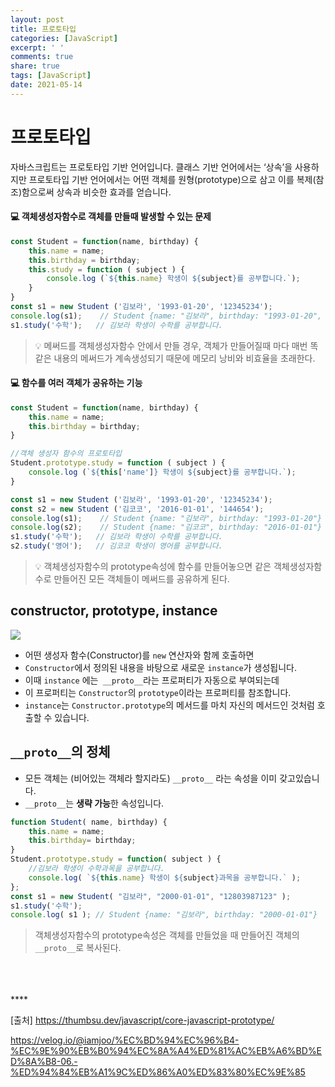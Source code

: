 ```yaml
---
layout: post
title: 프로토타입
categories: [JavaScript]
excerpt: ' '
comments: true
share: true
tags: [JavaScript]
date: 2021-05-14
---
```


# 프로토타입

자바스크립트는 프로토타입 기반 언어입니다.  클래스 기반 언어에서는 ‘상속’을 사용하지만 프로토타입 기반 언어에서는 어떤 객체를 원형(prototype)으로 삼고 이를 복제(참조)함으로써 상속과 비슷한 효과를 얻습니다.



#### 💻 객체생성자함수로 객체를 만들때 발생할 수 있는 문제 

```javascript
const Student = function(name, birthday) {
    this.name = name;
    this.birthday = birthday;
    this.study = function ( subject ) {
        console.log (`${this.name} 학생이 ${subject}를 공부합니다.`);
    }
}
const s1 = new Student ('김보라', '1993-01-20', '12345234');
console.log(s1);    // Student {name: "김보라", birthday: "1993-01-20", study: ƒ}
s1.study('수학');   // 김보라 학생이 수학를 공부합니다.
```

> 💡 메써드를 객체생성자함수 안에서 만들 경우, 객체가 만들어질때 마다 매번 똑같은 내용의 메써드가 계속생성되기 때문에 메모리 낭비와 비효율을 초래한다.



#### 💻 함수를 여러 객체가 공유하는 기능

```javascript
const Student = function(name, birthday) {
    this.name = name;
    this.birthday = birthday;
}

//객체 생성자 함수의 프로토타입
Student.prototype.study = function ( subject ) {
    console.log (`${this['name']} 학생이 ${subject}를 공부합니다.`);
}

const s1 = new Student ('김보라', '1993-01-20', '12345234');
const s2 = new Student ('김코코', '2016-01-01', '144654');
console.log(s1);    // Student {name: "김보라", birthday: "1993-01-20"}
console.log(s2);    // Student {name: "김코코", birthday: "2016-01-01"}
s1.study('수학');   // 김보라 학생이 수학를 공부합니다.
s2.study('영어');   // 김코코 학생이 영어를 공부합니다.
```

> 💡 객체생성자함수의 prototype속성에 함수를 만들어놓으면 같은 객체생성자함수로 만들어진 모든 객체들이 메써드를 공유하게 된다.



## constructor, prototype, instance

![](https://rara-record.github.io/assets/images/Prototype/prototype.png) 

* 어떤 생성자 함수(Constructor)를 `new` 연산자와 함께 호출하면
* `Constructor`에서 정의된 내용을 바탕으로 새로운 `instance`가 생성됩니다.
* 이때 `instance` 에는` __proto__`라는 프로퍼티가 자동으로 부여되는데
* 이 프로퍼티는 `Constructor`의 `prototype`이라는 프로퍼티를 참조합니다.
* `instance`는 `Constructor.prototype`의 메서드를 마치 자신의 메서드인 것처럼 호출할 수 있습니다.



## `__proto__`의 정체

- 모든 객체는 (비어있는 객체라 할지라도) `__proto__` 라는 속성을 이미 갖고있습니다.
- `__proto__`는 **생략 가능**한 속성입니다.

```javascript
function Student( name, birthday) {
	this.name = name;
    this.birthday= birthday;
}
Student.prototype.study = function( subject ) {
    //김보라 학생이 수학과목을 공부합니다.
    console.log( `${this.name} 학생이 ${subject}과목을 공부합니다.` );
};
const s1 = new Student( "김보라", "2000-01-01", "12803987123" );
s1.study('수학');
console.log( s1 ); // Student {name: "김보라", birthday: "2000-01-01"}
```

> 객체생성자함수의 prototype속성은 객체를 만들었을 때 만들어진 객체의 `__proto__`로 복사된다.

<br>
<br>
<br>****


[출처] https://thumbsu.dev/javascript/core-javascript-prototype/

https://velog.io/@iamjoo/%EC%BD%94%EC%96%B4-%EC%9E%90%EB%B0%94%EC%8A%A4%ED%81%AC%EB%A6%BD%ED%8A%B8-06.-%ED%94%84%EB%A1%9C%ED%86%A0%ED%83%80%EC%9E%85